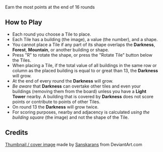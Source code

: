 Earn the most points at the end of 16 rounds

## How to Play

* Each round you choose a Tile to place.
* Each Tile has a building (the image), a value (the number), and a shape.
* You cannot place a Tile if any part of its shape overlaps the __Darkness__, __Forest__, __Mountain__, or another building or shape.
* Press "R" to rotate the shape, or press the "Rotate Tile" button below the Tiles.
* When placing a Tile, if the total value of all buildings in the same row or column as the placed building is equal to or great than 13, the __Darkness__ will grow.
* At the end of every round the __Darkness__ will grow.
* _Be aware_ that __Darkness__ can overtake other tiles and even your buildings (removing them from the board) unless you have a __Light Tower__ nearby. A building that is covered by __Darkness__ does not score points or contribute to points of other Tiles.
* On round 13 the __Darkness__ will grow twice.
* For scoring purposes, nearby and adjacency is calculated _using the building square_ (the image) and not the shape of the Tile.

## Credits

[Thumbnail / cover image](//deviantart.com/sanskarans/art/Horror-of-evil-774329072) made by [Sanskarans](//deviantart.com/sanskarans) from DeviantArt.com